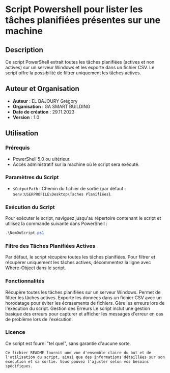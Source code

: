 # Script Powershell pour lister les tâches planifiées présentes sur une machine


## Description
Ce script PowerShell extrait toutes les tâches planifiées (actives et non actives) sur un serveur Windows et les exporte dans un fichier CSV. Le script offre la possibilité de filtrer uniquement les tâches actives.

## Auteur et Organisation
- **Auteur** : EL BAJOURY Grégory
- **Organisation** : GA SMART BUILDING
- **Date de création** : 29.11.2023
- **Version** : 1.0

## Utilisation

### Prérequis
- PowerShell 5.0 ou ultérieur.
- Accès administratif sur la machine où le script sera exécuté.

### Paramètres du Script
- `$OutputPath` : Chemin du fichier de sortie (par défaut : `$env:USERPROFILE\Desktop\Taches Planifiées`).

### Exécution du Script
Pour exécuter le script, naviguez jusqu'au répertoire contenant le script et utilisez la commande suivante dans PowerShell :

```powershell
.\NomDuScript.ps1
```
### Filtre des Tâches Planifiées Actives
Par défaut, le script récupère toutes les tâches planifiées. Pour filtrer et récupérer uniquement les tâches actives, décommentez la ligne avec Where-Object dans le script.

### Fonctionnalités
Récupère toutes les tâches planifiées sur un serveur Windows.
Permet de filtrer les tâches actives.
Exporte les données dans un fichier CSV avec un horodatage pour éviter les écrasements de fichiers.
Gère les erreurs lors de l'exécution du script.
Gestion des Erreurs
Le script inclut une gestion basique des erreurs pour capturer et afficher les messages d'erreur en cas de problème lors de l'exécution.

### Licence
Ce script est fourni "tel quel", sans garantie d'aucune sorte.

```
Ce fichier README fournit une vue d'ensemble claire du but et de l'utilisation du script, ainsi que des informations détaillées sur son exécution et sa sortie. Vous pouvez l'ajuster selon vos besoins spécifiques.

```

